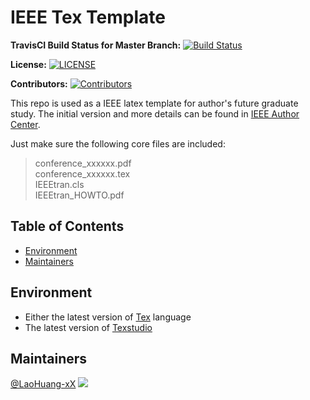 # IEEE Tex Template

**TravisCI Build Status for Master Branch:** [![Build Status](IEEE_Template)](https://www.travis-ci.org/LaoHuang-xX/IEEE_Template.svg?branch=master)

**License:** [![LICENSE](IEEE_Template)](https://img.shields.io/github/license/LaoHuang-xX/IEEE_Template)

**Contributors:** [![Contributors](IEEE_Template)](https://img.shields.io/github/contributors/LaoHuang-xX/IEEE_Template)

This repo is used as a IEEE latex template for author's future graduate study. The initial version and more details can be found in [IEEE Author Center](https://journals.ieeeauthorcenter.ieee.org/create-your-ieee-journal-article/authoring-tools-and-templates/ieee-article-templates/). <br>

Just make sure the following core files are included: <br>

>conference_xxxxxx.pdf <br>
>conference_xxxxxx.tex <br>
>IEEEtran.cls <br>
>IEEEtran_HOWTO.pdf

## Table of Contents

- [Environment](#environment)
- [Maintainers](#maintainers)

## Environment

* Either the latest version of [Tex](https://www.latex-project.org/) language <br>
* The latest version of [Texstudio](http://texstudio.sourceforge.net/)

## Maintainers

[@LaoHuang-xX](https://github.com/LaoHuang-xX) ![](https://avatars2.githubusercontent.com/u/23581736?s=60&v=4)
